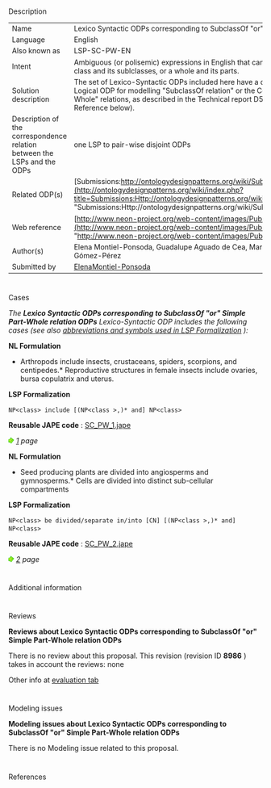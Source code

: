# 

 Description




|  |  |
| --- | --- |
|  Name  |  Lexico Syntactic ODPs corresponding to SubclassOf "or" Simple Part-Whole relation ODPs  |
|  Language  |  English  |
|  Also known as  |  LSP-SC-PW-EN  |
|  Intent  |  Ambiguous (or polisemic) expressions in English that can either state the relation holding between a class and its sublclasses, or a whole and its parts.  |
|  Solution description  |  The set of Lexico-Syntactic ODPs included here have a direct correspondence to both patterns: the Logical ODP for modelling "SubclassOf relation" or the Content ODP for modelling "Simple Part-Whole" relations, as described in the Technical report D5.1.1, NeOn project Deliverable (see Web Reference below).  |
|  Description of the correspondence relation between the LSPs and the ODPs  |  one LSP to pair-wise disjoint ODPs  |
|  Related ODP(s)  | [Submissions:http://ontologydesignpatterns.org/wiki/Submissions:PartOf](http://ontologydesignpatterns.org/wiki/index.php?title=Submissions:Http://ontologydesignpatterns.org/wiki/Submissions:PartOf&action=edit&redlink=1 "Submissions:Http://ontologydesignpatterns.org/wiki/Submissions:PartOf (not yet written)")  |
|  Web reference  | [http://www.neon-project.org/web-content/images/Publications/neon\_2008\_d2.5.1.pdf](http://www.neon-project.org/web-content/images/Publications/neon_2008_d2.5.1.pdf "http://www.neon-project.org/web-content/images/Publications/neon_2008_d2.5.1.pdf")  |
|  Author(s)  |  Elena Montiel-Ponsoda, Guadalupe Aguado de Cea, Mari Carmen Suárez-Figueroa, Asunción Gómez-Pérez  |
|  Submitted by  | [ElenaMontiel-Ponsoda](../User/ElenaMontiel-Ponsoda.md "User:ElenaMontiel-Ponsoda")  |



  





# 

 Cases



_The
 __Lexico Syntactic ODPs corresponding to SubclassOf "or" Simple Part-Whole relation ODPs__ 
 Lexico-Syntactic ODP includes the following cases (see also
 [abbreviations and symbols used in LSP Formalization](../Community/LSPSymbols.md "Community:LSPSymbols") 
 ):_ 




  







__NL Formulation__ 



* Arthropods include insects, crustaceans, spiders, scorpions, and centipedes.* Reproductive structures in female insects include ovaries, bursa copulatrix and uterus.


__LSP Formalization__ 




```
NP<class> include [(NP<class >,)* and] NP<class>

```


__Reusable JAPE code__ 
 :
 [SC\_PW\_1.jape](./SC_PW_1.jape "SC PW 1.jape") 






[![](./11px-ArrowRight.gif)](../Image/ArrowRight.gif.md "ArrowRight.gif")
_[1](./Normalization@oldid=10071.md "Submissions:Lexico Syntactic ODPs corresponding to SubclassOf \"or\" Simple Part-Whole relation ODPs/1") 
 page_ 






__NL Formulation__ 



* Seed producing plants are divided into angiosperms and gymnosperms.* Cells are divided into distinct sub-cellular compartments


__LSP Formalization__ 




```
NP<class> be divided/separate in/into [CN] [(NP<class >,)* and] NP<class>

```


__Reusable JAPE code__ 
 :
 [SC\_PW\_2.jape](./SC_PW_2.jape "SC PW 2.jape") 






[![](./11px-ArrowRight.gif)](../Image/ArrowRight.gif.md "ArrowRight.gif")
_[2](../Adrian_Walker_2/Adrian_Walker_2.md "Submissions:Lexico Syntactic ODPs corresponding to SubclassOf \"or\" Simple Part-Whole relation ODPs/2") 
 page_ 




# 

 Additional information



# 

 Reviews




__Reviews about Lexico Syntactic ODPs corresponding to SubclassOf "or" Simple Part-Whole relation ODPs__ 


 There is no review about this proposal.
This revision (revision ID
 __8986__ 
 ) takes in account the reviews: none
 



 Other info at
 [evaluation tab](http://ontologydesignpatterns.org/wiki/index.php?title=Submissions:Lexico_Syntactic_ODPs_corresponding_to_SubclassOf_%22or%22_Simple_Part-Whole_relation_ODPs&action=evaluation "http://ontologydesignpatterns.org/wiki/index.php?title=Submissions:Lexico_Syntactic_ODPs_corresponding_to_SubclassOf_%22or%22_Simple_Part-Whole_relation_ODPs&action=evaluation") 





  





# 

 Modeling issues




__Modeling issues about Lexico Syntactic ODPs corresponding to SubclassOf "or" Simple Part-Whole relation ODPs__ 


 There is no Modeling issue related to this proposal.
 




  





# 

 References